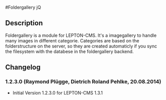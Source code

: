 #Foldergallery jQ
## Description
Foldergallery is a module for LEPTON-CMS. It's a imagegallery to handle many images
in different categorie. Categories are based on the folderstructure on the server, so they are created
automaticly if you sync the filesystem with the databese in the foldergallery backend.

## Changelog

### 1.2.3.0 (Raymond Plügge, Dietrich Roland Pehlke, 20.08.2014)
+ Initial Version 1.2.3.0 for LEPTON-CMS 1.3.1